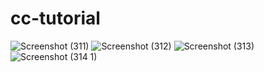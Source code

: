 # cc-tutorial
![Screenshot (311)](https://user-images.githubusercontent.com/96416136/209653477-87b46fc9-3667-497d-93c4-f5594885b5b7.png)
![Screenshot (312)](https://user-images.githubusercontent.com/96416136/209653746-cd996104-c4e8-4bf9-bc8a-6a3e93406b55.png)
![Screenshot (313)](https://user-images.githubusercontent.com/96416136/209653888-5e8e0736-324c-4f6e-a18b-e061717971bd.png)
![Screenshot (314 1)](https://user-images.githubusercontent.com/96416136/209655070-60d5aed6-7570-4377-ac2a-5eb83872052f.png)
